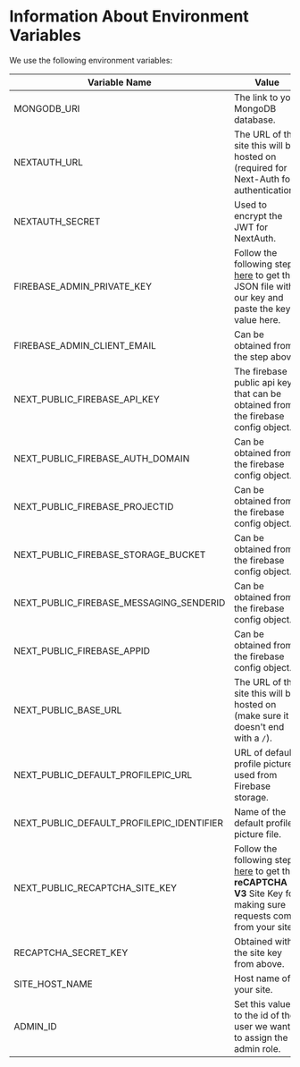 # Information About Environment Variables

We use the following environment variables:

| Variable Name                             | Value                                                                                                                                                                                   |
| ----------------------------------------- | --------------------------------------------------------------------------------------------------------------------------------------------------------------------------------------- |
| MONGODB_URI                               | The link to your MongoDB database.                                                                                                                                                      |
| NEXTAUTH_URL                              | The URL of the site this will be hosted on (required for Next-Auth for authentication).                                                                                                 |
| NEXTAUTH_SECRET                           | Used to encrypt the JWT for NextAuth.                                                                                                                                                   |
| FIREBASE_ADMIN_PRIVATE_KEY                | Follow the following steps [here](https://firebase.google.com/docs/admin/setup#initialize-sdk) to get the JSON file with our key and paste the key's value here.                        |
| FIREBASE_ADMIN_CLIENT_EMAIL               | Can be obtained from the step above.                                                                                                                                                    |
| NEXT_PUBLIC_FIREBASE_API_KEY              | The firebase public api key that can be obtained from the firebase config object.                                                                                                       |
| NEXT_PUBLIC_FIREBASE_AUTH_DOMAIN          | Can be obtained from the firebase config object.                                                                                                                                        |
| NEXT_PUBLIC_FIREBASE_PROJECTID            | Can be obtained from the firebase config object.                                                                                                                                        |
| NEXT_PUBLIC_FIREBASE_STORAGE_BUCKET       | Can be obtained from the firebase config object.                                                                                                                                        |
| NEXT_PUBLIC_FIREBASE_MESSAGING_SENDERID   | Can be obtained from the firebase config object.                                                                                                                                        |
| NEXT_PUBLIC_FIREBASE_APPID                | Can be obtained from the firebase config object.                                                                                                                                        |
| NEXT_PUBLIC_BASE_URL                      | The URL of the site this will be hosted on (make sure it doesn't end with a `/`).                                                                                                       |
| NEXT_PUBLIC_DEFAULT_PROFILEPIC_URL        | URL of default profile picture used from Firebase storage.                                                                                                                              |
| NEXT_PUBLIC_DEFAULT_PROFILEPIC_IDENTIFIER | Name of the default profile picture file.                                                                                                                                               |
| NEXT_PUBLIC_RECAPTCHA_SITE_KEY            | Follow the following steps [here](https://firebase.google.com/docs/app-check/web/recaptcha-provider) to get the **reCAPTCHA V3** Site Key for making sure requests come from your site. |
| RECAPTCHA_SECRET_KEY                      | Obtained with the site key from above.                                                                                                                                                  |
| SITE_HOST_NAME                            | Host name of your site.                                                                                                                                                                 |
| ADMIN_ID                                  | Set this value to the id of the user we want to assign the admin role.                                                                                                                  |
